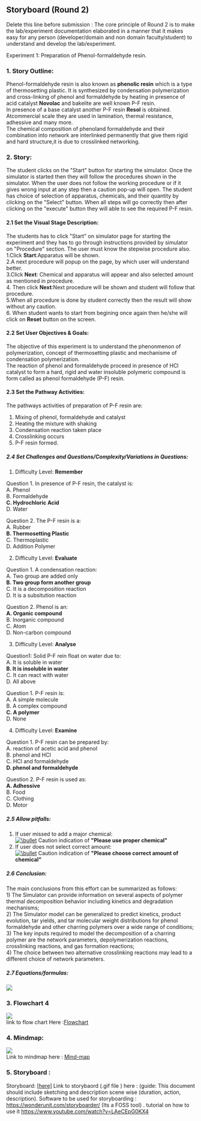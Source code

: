 ## Storyboard (Round 2)

Delete this line before submission : The core principle of Round 2 is to make the lab/experiment documentation elaborated in a manner that it makes easy for any person (developer/domain and non domain faculty/student) to understand and develop the lab/experiment.

Experiment 1: Preparation of Phenol-formaldehyde resin.
### 1. Story Outline:

Phenol-formaldehyde resin is also known as **phenolic resin** which is a type of thermosetting plastic. It is synthesized by condensation polymerization and cross-linking of phenol and formaldehyde by heating in presence of acid catalyst **Novolac** and bakelite are well known P-F resin.<br>In presence of a base catalyst another P-F resin **Resol** is obtained. Atcommercial scale they are used in lamination, thermal resistance, adhessive and many more.<br> The chemical composition of phenoland formaldehyde and their combination into network are interlinked permanently that give them rigid and hard structure,it is due to crosslinked networking.

### 2. Story:
The student clicks on the "Start" button for starting the simulator. Once the simulator is started then they will follow the procedures shown in the simulator. When the user does not follow the working procedure or if it gives wrong input at any step then a caution pop-up will open.
The student has choice of selection of apparatus, chemicals, and their quantity by clicking on the "Select" button. When all steps will go correctly then after clicking on the "execute" button they will able to see the required P-F resin.  

#### 2.1 Set the Visual Stage Description:
The students has to click "Start" on simulator page for starting the experiment and they has to go through instructions provided by simulator on "Procedure" section. The user must know the stepwise procedure also. <br>
1.Click **Start**:Apparatus will be shown. <br>
2.A next procedure will popup on the page, by which user will understand better. <br>
3.Click **Next**: Chemical and apparatus will appear and also selected amount as mentioned in procedure. <br>
4. Then click **Next**:Next procedure will be shown and student will follow that procedure. <br>
5.When all procedure is done by student correctly then the result will show without any caution. <br>
6. When student wants to start from begining once again then he/she will click on **Reset** button on the screen.  

#### 2.2 Set User Objectives & Goals:
The objective of this experiment is to understand the phenonmenon of polymerization, concept of thermosetting plastic and mechanisme of condensation polymerization.<br>The reaction of phenol and formaldehyde proceed in presence of HCl catalyst to form a hard, rigid and water insoluble polymeric compound is form called as phenol formaldehyde (P-F) resin.

#### 2.3 Set the Pathway Activities:

The pathways activities of preparation of P-F resin are:<br>
1. Mixing of phenol, formaldehyde and catalyst<br>
2. Heating the mixture with shaking<br>
3. Condensation reaction taken place<br>
4. Crosslinking occurs<br>
5. P-F resin formed.

##### 2.4 Set Challenges and Questions/Complexity/Variations in Questions:
1. Difficulty Level: **Remember** <br>

Question 1. In presence of P-F resin, the catalyst is:<br> A. Phenol<br> B. Formaldehyde<br> **C. Hydrochloric Acid**<br> D. Water<br>

Question 2. The P-F resin is a:<br> A. Rubber<br> **B. Thermosetting Plastic**<br> C. Thermoplastic<br> D. Addition Polymer

2. Difficulty Level: **Evaluate** <br>

Question 1. A condensation reaction:<br> A. Two group are added only<br> **B. Two group form another group**<br> C. It is a decomposition reaction<br> D. It is a subsitution reaction <br>

Question 2. Phenol is an:<br> **A. Organic compound**<br> B. Inorganic compound<br> C. Atom<br> D. Non-carbon compound

3. Difficulty Level: **Analyse** <br>

Question1: Solid P-F rein float on water due to:<br> A. It is soluble in water<br> **B. It is insoluble in water**<br> C. It can react with water<br> D. All above <br>

Question 1. P-F resin is:<br> A. A simple molecule <br> B. A complex compound<br> **C. A polymer**<br> D. None

4. Difficulty Level: **Examine** <br>

Question 1. P-F resin can be prepared by:<br> A. reaction of acetic acid and phenol <br> B. phenol and HCl <br> C. HCl and formaldehyde<br> **D. phenol and formaldehyde** <br>

Question 2. P-F resin is used as:<br> **A. Adhessive**<br> B. Food<br> C. Clothing<br> D. Motor 



##### 2.5 Allow pitfalls:
1. If user missed to add a major chemical:<br> <a href="https://www.codecogs.com/eqnedit.php?latex=\bullet" target="_blank"><img src="https://latex.codecogs.com/gif.latex?\bullet" title="\bullet" /></a> Caution indication of **"Please use proper chemical"** <br>
2. If user does not select correct amount:<br><a href="https://www.codecogs.com/eqnedit.php?latex=\bullet" target="_blank"><img src="https://latex.codecogs.com/gif.latex?\bullet" title="\bullet" /></a> Caution indication of **"Please choose correct amount of chemical"** <br>

##### 2.6 Conclusion:
The main conclusions from this effort can be summarized as follows:<br> 1) The Simulator can provide information on several aspects of polymer thermal decomposition behavior including kinetics and degradation mechanisms;<br> 2) The Simulator model can be generalized to predict kinetics, product
evolution, tar yields, and tar molecular weight distributions for phenol formaldehyde and other charring polymers over a wide range of conditions;<br>
3) The key inputs required to model the decomposition of a charring polymer are the network parameters, depolymerization reactions, crosslinking reactions, and gas formation reactions;<br>
4) The choice between two alternative crosslinking reactions may lead to a different choice of network parameters. 

##### 2.7 Equations/formulas: 
<img src="flowchart/preparation.JPG"/>

### 3. Flowchart 4
<img src="flowchart/vl42.JPG"/><br>
link to flow chart Here :<a href="flowchart/flowchart.png">Flowchart</a>
<br>

### 4. Mindmap:
<img src="mindmap/vl41.JPG"/><br>
 Link to mindmap here : <a href="mindmap/mindmap.png">Mind-map</a>
 <br>


### 5. Storyboard :
Storyboard: <a href="Storyboard/carwiper.gif"> [here]</a>
Link to storybaord (.gif file ) here :
(guide: This document should include sketching and description scene wise (duration, action, description). Software to be used for storyboarding : https://wonderunit.com/storyboarder/ (Its a FOSS tool) . tutorial on how to use it https://www.youtube.com/watch?v=LAeCEpG0KX4
